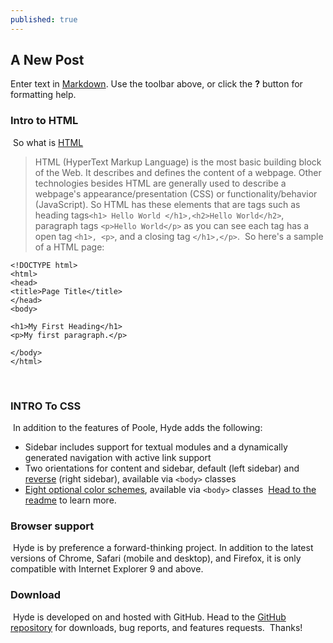 ```yaml
---
published: true
---
```

## A New Post

Enter text in [Markdown](http://daringfireball.net/projects/markdown/). Use the toolbar above, or click the **?** button for formatting help.
​
### Intro to HTML
​
So what is [HTML](https://developer.mozilla.org/en-US/docs/Web/HTML)
>HTML (HyperText Markup Language) is the most basic building block of the Web. It describes and defines the content of a webpage. Other technologies besides HTML are generally used to describe a webpage's appearance/presentation (CSS) or functionality/behavior (JavaScript).
​
So HTML has these elements that are tags such as heading tags`<h1> Hello World </h1>,<h2>Hello World</h2>`, paragraph tags `<p>Hello World</p>` as you can see each tag has a open tag `<h1>, <p>`, and a closing tag `</h1>,</p>`. 
​
So here's a sample of a HTML page:
```
<!DOCTYPE html>
<html>
<head>
<title>Page Title</title>
</head>
<body>
​
<h1>My First Heading</h1>
<p>My first paragraph.</p>
​
</body>
</html>
```
​
​
​
​
​
### INTRO To CSS
​
In addition to the features of Poole, Hyde adds the following:
​
* Sidebar includes support for textual modules and a dynamically generated navigation with active link support
* Two orientations for content and sidebar, default (left sidebar) and [reverse](https://github.com/poole/lanyon#reverse-layout) (right sidebar), available via `<body>` classes
* [Eight optional color schemes](https://github.com/poole/hyde#themes), available via `<body>` classes
​
[Head to the readme](https://github.com/poole/hyde#readme) to learn more.
​
### Browser support
​
Hyde is by preference a forward-thinking project. In addition to the latest versions of Chrome, Safari (mobile and desktop), and Firefox, it is only compatible with Internet Explorer 9 and above.
​
### Download
​
Hyde is developed on and hosted with GitHub. Head to the <a href="https://github.com/poole/hyde">GitHub repository</a> for downloads, bug reports, and features requests.
​
Thanks!
​
